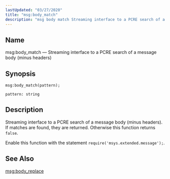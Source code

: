 ```yaml
---
lastUpdated: "03/27/2020"
title: "msg:body_match"
description: "msg body match Streaming interface to a PCRE search of a message body minus headers msg body match pattern Streaming interface to a PCRE search of a message body minus headers If matches are found they are returned Otherwise this function returns false Enable this function with the statement require..."
---
```


<a name="lua.ref.msg_body_match"></a> 
## Name

msg:body_match — Streaming interface to a PCRE search of a message body (minus headers)

<a name="idp16661776"></a> 
## Synopsis

`msg:body_match(pattern);`

`pattern: string`<a name="idp16664752"></a> 
## Description

Streaming interface to a PCRE search of a message body (minus headers). If matches are found, they are returned. Otherwise this function returns `false`.

Enable this function with the statement `require('msys.extended.message');`.

<a name="idp16668112"></a> 
## See Also

[msg:body_replace](/momentum/4/lua/ref-msg-body-replace)